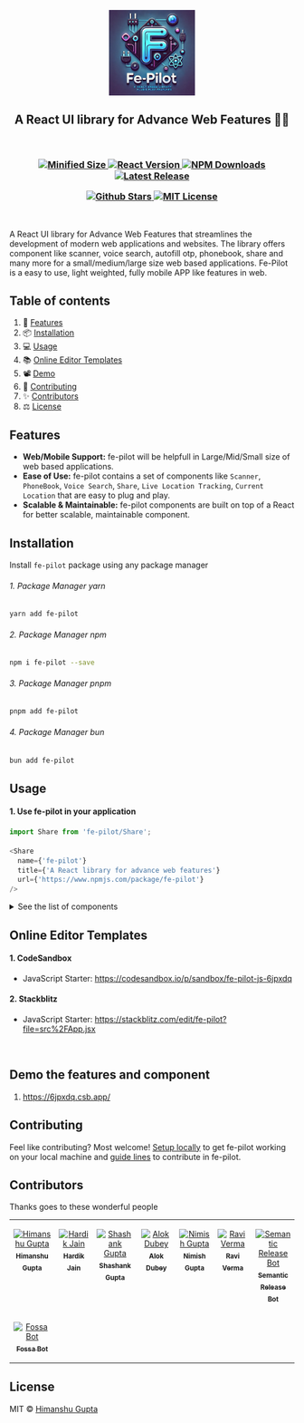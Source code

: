 <p align="center">
<img src="https://github.com/opensrc0/fe-pilot/blob/develop/logo.png" alt="fe-pilot Logo" align="center" width="30%" style="width: 30%;">
</p>
<h2 align="center">A React UI library for Advance Web Features 👨‍✈️ </h2>
<br />
<h3 >
  <p align="center" class="tasklist-issue-content">
    <a href="https://www.npmjs.com/package/fe-pilot">
     <img alt="Minified Size" src="https://badgen.net/bundlephobia/minzip/fe-pilot?color=cyan"/>
    </a>
    <a href="https://react.dev/reference/react">
    <img alt="React Version" src="https://img.shields.io/badge/react-18.2.0-%23f1e05a?logo=React"/>
    </a>
    <a href="https://www.npmjs.com/package/fe-pilot">
      <img alt="NPM Downloads" src="https://img.shields.io/npm/dw/fe-pilot?label=Downloads&logo=npm"/>
    </a>
    <a href="https://www.npmjs.com/package/fe-pilot/v/latest">
      <img alt="Latest Release" src="https://badgen.net/github/release/opensrc0/fe-pilot?icon=github&color=pink"/>
    </a>
  </p>
<p align="center">
  <a href="https://github.com/opensrc0/fe-pilot/stargazers">
    <img alt="Github Stars" src="https://badgen.net/github/stars/opensrc0/fe-pilot?icon=github&color=purple"/>
  </a>
  <a href="https://github.com/opensrc0/fe-pilot?tab=MIT-1-ov-file">
    <img alt="MIT License" src="https://badgen.net/static/license/MIT/orange"/>
  </a>
</p>
</h3>
<br />

A React UI library for Advance Web Features that streamlines the development of modern web applications and websites. The library offers component like scanner, voice search, autofill otp, phonebook, share and many more for a small/medium/large size web based applications. Fe-Pilot is a easy to use, light weighted, fully mobile APP like features in web.

## Table of contents
1. 🚀 [Features](#features)
2. 📦 [Installation](#installation)
3. 💻 [Usage](#usage)
4. 📚 [Online Editor Templates](#online-editor-templates)
5. 📽️ [Demo](#demo-the-features-and-component)
6. 📝 [Contributing](#contributing)
7. ✨ [Contributors](#contributors)
8. ⚖️  [License](#license)
 
## Features
- **Web/Mobile Support:** fe-pilot will be helpfull in Large/Mid/Small size of web based applications.
- **Ease of Use:** fe-pilot contains a set of components like `Scanner`, `PhoneBook`, `Voice Search`, `Share`, `Live Location Tracking`, `Current Location` that are easy to plug and play.
- **Scalable & Maintainable:** fe-pilot components are built on top of a React for better scalable, maintainable component.

## Installation
Install `fe-pilot` package using any package manager

###### 1. Package Manager yarn 
```sh
yarn add fe-pilot
```
###### 2. Package Manager npm 
```sh  
npm i fe-pilot --save
```
###### 3. Package Manager pnpm 
```sh
pnpm add fe-pilot
```
###### 4. Package Manager bun 
```sh
bun add fe-pilot
```

## Usage

#### 1. Use fe-pilot in your application
```js
import Share from 'fe-pilot/Share';

<Share 
  name={'fe-pilot'}
  title={'A React library for advance web features'}
  url={'https://www.npmjs.com/package/fe-pilot'}
/>
```

<details>
<summary>See the list of components</summary>

### 
:white_check_mark: AutoFillOtp &nbsp;&nbsp;&nbsp;&nbsp;&nbsp;&nbsp;&nbsp;&nbsp;&nbsp;&nbsp;&nbsp;&nbsp;&nbsp; [Implementation & Structure](https://github.com/opensrc0/fe-pilot/blob/main/__app/component/AutoFillOtp/README.md)
:white_check_mark: CopyToClipboard&nbsp; [Implementation & Structure](https://github.com/opensrc0/fe-pilot/blob/main/__app/component/CopyToClipboard/README.md)
:white_check_mark: FaceDetector&nbsp;&nbsp;&nbsp;&nbsp;&nbsp;&nbsp;&nbsp; [Implementation & Structure](https://github.com/opensrc0/fe-pilot/blob/main/__app/component/FaceDetector/README.md)
:white_check_mark: LiveLocation &nbsp;&nbsp;&nbsp;&nbsp;&nbsp;&nbsp;&nbsp;&nbsp;&nbsp;&nbsp; [Implementation & Structure](https://github.com/opensrc0/fe-pilot/blob/main/__app/component/LiveLocationTracking/README.md)
:white_check_mark: LocateMe &nbsp;&nbsp;&nbsp;&nbsp;&nbsp;&nbsp;&nbsp;&nbsp;&nbsp;&nbsp;&nbsp;&nbsp;&nbsp;&nbsp;&nbsp;&nbsp; [Implementation & Structure](https://github.com/opensrc0/fe-pilot/blob/main/__app/component/LocateMe/README.md)
:white_check_mark: PhoneBook &nbsp;&nbsp;&nbsp;&nbsp;&nbsp;&nbsp;&nbsp;&nbsp;&nbsp;&nbsp;&nbsp;&nbsp; [Implementation & Structure](https://github.com/opensrc0/fe-pilot/blob/main/__app/component/PhoneBook/README.md)
:white_check_mark: Scanner &nbsp;&nbsp;&nbsp;&nbsp;&nbsp;&nbsp;&nbsp;&nbsp;&nbsp;&nbsp;&nbsp;&nbsp;&nbsp;&nbsp;&nbsp;&nbsp;&nbsp;&nbsp;&nbsp; [Implementation & Structure](https://github.com/opensrc0/fe-pilot/blob/main/__app/component/Scanner/README.md)
:white_check_mark: Share &nbsp;&nbsp;&nbsp;&nbsp;&nbsp;&nbsp;&nbsp;&nbsp;&nbsp;&nbsp;&nbsp;&nbsp;&nbsp;&nbsp;&nbsp;&nbsp;&nbsp;&nbsp;&nbsp;&nbsp;&nbsp;&nbsp;&nbsp;&nbsp; [Implementation & Structure](https://github.com/opensrc0/fe-pilot/blob/main/__app/component/Share/README.md)
:white_check_mark: TextToSpeech &nbsp;&nbsp;&nbsp;&nbsp;&nbsp;&nbsp;&nbsp; [Implementation & Structure](https://github.com/opensrc0/fe-pilot/blob/main/__app/component/TextToSpeech/README.md)
:white_check_mark: VoiceRecognition&nbsp; [Implementation & Structure](https://github.com/opensrc0/fe-pilot/blob/main/__app/component/VoiceRecognition/README.md)
:white_check_mark: Vibrate &nbsp;&nbsp;&nbsp;&nbsp;&nbsp;&nbsp;&nbsp;&nbsp;&nbsp;&nbsp;&nbsp;&nbsp;&nbsp;&nbsp;&nbsp;&nbsp;&nbsp;&nbsp;&nbsp;&nbsp;&nbsp;[Implementation & Structure](https://github.com/opensrc0/fe-pilot/blob/main/__app/component/Vibrate/README.md)
></details>

## Online Editor Templates

#### 1. CodeSandbox
- JavaScript Starter: https://codesandbox.io/p/sandbox/fe-pilot-js-6jpxdq
<!-- - TypeScript Starter: WIP -->
<!-- - NextJS TypeScript Starter: WIP -->

#### 2. Stackblitz
- JavaScript Starter: https://stackblitz.com/edit/fe-pilot?file=src%2FApp.jsx
<!-- - TypeScript Starter: WIP -->
<!-- - NextJS TypeScript Starter: WIP -->

<br />

## Demo the features and component

1. https://6jpxdq.csb.app/


## Contributing
Feel like contributing? Most welcome! 
[Setup locally](https://github.com/opensrc0/fe-pilot/blob/HEAD/.github/SETUP.md) to get fe-pilot working on your local machine and [guide lines](https://github.com/opensrc0/fe-pilot/blob/main/.github/CONTRIBUTING.md) to contribute in fe-pilot.

## Contributors

Thanks goes to these wonderful people
<table>
    <tbody>
      <tr>
        <td align="center" valign="top" width="14.28%">
          <p>
            <a href="https://github.com/opensrc0">
              <img src="https://avatars.githubusercontent.com/u/6891544?s=400&v=4" width="64px;" alt="Himanshu Gupta" />
              <br />
              <sub><b>Himanshu Gupta</b></sub>
            </a>
          </p>
        </td>
        <td align="center" valign="top" width="14.28%">
          <p>
            <a target="_blank" href="https://github.com/hardikjain29">
              <img src="https://avatars.githubusercontent.com/u/13768932?v=4" width="64px;" alt="Hardik Jain" />
              <br />
              <sub><b>Hardik Jain</b></sub>
            </a>
          </p>
        </td>
        <td align="center" valign="top" width="14.28%">
          <p>
            <a target="_blank" href="https://github.com/Indian2025">
              <img src="https://avatars.githubusercontent.com/u/164238626?v=4" width="64px;" alt="Shashank Gupta" />
              <br />
              <sub><b>Shashank Gupta</b></sub>
            </a>
          </p>
        </td>
        <td align="center" valign="top" width="14.28%">
          <p>
            <a href="https://github.com/Alok30">
              <img src="https://avatars.githubusercontent.com/u/36290248?s=64&v=4" width="64px;" alt="Alok Dubey" />
              <br />
              <sub><b>Alok Dubey</b></sub>
            </a>
          </p>
        </td>
        <td align="center" valign="top" width="14.28%">
          <p>
            <a href="https://github.com/NimishGupta95">
              <img src="https://avatars.githubusercontent.com/u/13002628?v=4" width="64px;" alt="Nimish Gupta" />
              <br />
              <sub><b>Nimish Gupta</b></sub>
            </a>
          </p>
        </td>
        <td align="center" valign="top" width="14.28%">
          <p>
            <a href="https://github.com/Ravi-Chef">
              <img src="https://avatars.githubusercontent.com/u/31059087?v=4" width="64px;" alt="Ravi Verma" />
              <br />
              <sub><b>Ravi Verma</b></sub>
            </a>
          </p>
        </td>
        <td align="center" valign="top" width="14.28%">
          <p>
            <a target="_blank" href="https://github.com/semantic-release-bot">
              <img src="https://avatars.githubusercontent.com/u/32174276?v=4" width="64px;" alt="Semantic Release Bot" />
              <br />
              <sub><b>Semantic Release Bot</b></sub>
            </a>
          </p>
        </td>
      </tr>
      <tr>
        <td align="center" valign="top" width="14.28%">
            <p>
              <a target="_blank" href="https://github.com/fossabot">
                <img src="https://avatars.githubusercontent.com/u/29791463?v=4" width="64px;" alt="Fossa Bot" />
                <br />
                <sub><b>Fossa Bot</b></sub>
              </a>
            </p>
          </td>
       </tr>
    </tbody>
</table>


## License

MIT © [Himanshu Gupta](https://github.com/opensrc0)

